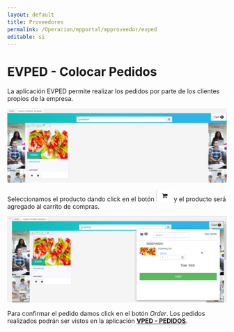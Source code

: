 ```yaml
---
layout: default
title: Proveedores
permalink: /Operacion/mpportal/mpproveedor/evped
editable: si
---
```


# EVPED - Colocar Pedidos

La aplicación EVPED permite realizar los pedidos por parte de los clientes propios de la empresa.

![](evped.png)

Seleccionamos el producto dando click en el botón ![](carro.png) y el producto será agregado al carrito de compras.  

![](evped1.png)

Para confirmar el pedido damos click en el botón _Order_. Los pedidos realizados podrán ser vistos en la aplicación [**VPED - PEDIDOS**](http://docs.oasiscom.com/Operacion/scm/ventas/vpedido/vped).  



